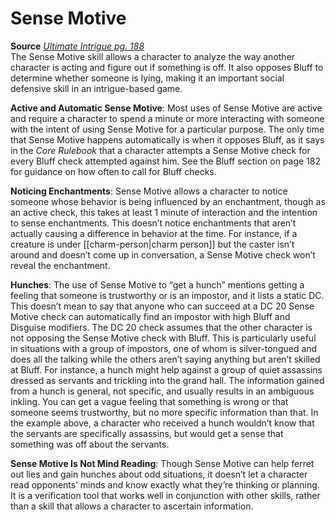 # Sense Motive

**Source** [_Ultimate Intrigue pg. 188_](http://paizo.com/products/btpy9j6p?Pathfinder-Roleplaying-Game-Ultimate-Intrigue)  
The Sense Motive skill allows a character to analyze the way another character is acting and figure out if something is off. It also opposes Bluff to determine whether someone is lying, making it an important social defensive skill in an intrigue-based game.  
  
**Active and Automatic Sense Motive**: Most uses of Sense Motive are active and require a character to spend a minute or more interacting with someone with the intent of using Sense Motive for a particular purpose. The only time that Sense Motive happens automatically is when it opposes Bluff, as it says in the _Core Rulebook_ that a character attempts a Sense Motive check for every Bluff check attempted against him. See the Bluff section on page 182 for guidance on how often to call for Bluff checks.  
  
**Noticing Enchantments**: Sense Motive allows a character to notice someone whose behavior is being influenced by an enchantment, though as an active check, this takes at least 1 minute of interaction and the intention to sense enchantments. This doesn’t notice enchantments that aren’t actually causing a difference in behavior at the time. For instance, if a creature is under [[charm-person|charm person]] but the caster isn’t around and doesn’t come up in conversation, a Sense Motive check won’t reveal the enchantment.  
  
**Hunches**: The use of Sense Motive to “get a hunch” mentions getting a feeling that someone is trustworthy or is an impostor, and it lists a static DC. This doesn’t mean to say that anyone who can succeed at a DC 20 Sense Motive check can automatically find an impostor with high Bluff and Disguise modifiers. The DC 20 check assumes that the other character is not opposing the Sense Motive check with Bluff. This is particularly useful in situations with a group of impostors, one of whom is silver-tongued and does all the talking while the others aren’t saying anything but aren’t skilled at Bluff. For instance, a hunch might help against a group of quiet assassins dressed as servants and trickling into the grand hall. The information gained from a hunch is general, not specific, and usually results in an ambiguous inkling. You can get a vague feeling that something is wrong or that someone seems trustworthy, but no more specific information than that. In the example above, a character who received a hunch wouldn’t know that the servants are specifically assassins, but would get a sense that something was off about the servants.  
  
**Sense Motive Is Not Mind Reading**: Though Sense Motive can help ferret out lies and gain hunches about odd situations, it doesn’t let a character read opponents’ minds and know exactly what they’re thinking or planning. It is a verification tool that works well in conjunction with other skills, rather than a skill that allows a character to ascertain information.
